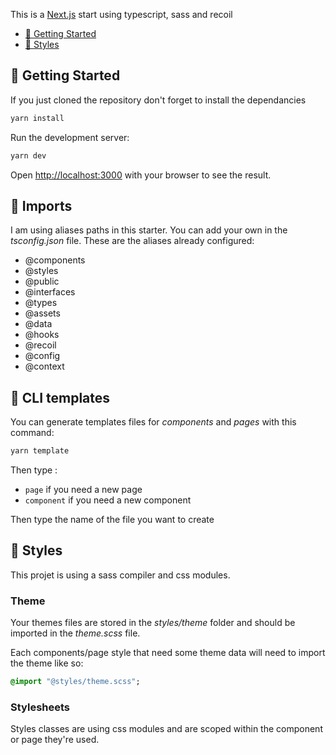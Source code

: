 This is a [Next.js](https://nextjs.org/) start using typescript, sass and recoil 

- [🏁  Getting Started](#-getting-started)
- [💅 Styles](#-styles)


## 🏁  Getting Started

If you just cloned the repository don't forget to install the dependancies
```bash
yarn install
```

Run the development server:

```bash
yarn dev
```

Open [http://localhost:3000](http://localhost:3000) with your browser to see the result.

## 📝 Imports

I am using aliases paths in this starter. You can add your own in the *tsconfig.json* file. 
These are the aliases already configured: 
 - @components
 - @styles
 - @public
 - @interfaces
 - @types
 - @assets
 - @data
 - @hooks
 - @recoil
 - @config
 - @context



## 📝 CLI templates

You can generate templates files for *components* and *pages* with this command: 

```bash
yarn template
```
Then type :
 - ``page`` if you need a new page
 - ``component`` if you need a new component
 
Then type the name of the file  you want to create


## 💅 Styles
This projet is using a sass compiler and css modules. 

### Theme
Your themes files are stored in the *styles/theme* folder and should be imported in the *theme.scss* file.

Each components/page style that need some theme data will need to import the theme like so: 
```sass
@import "@styles/theme.scss";
```

### Stylesheets
Styles classes are using css modules and are scoped within the component or page they're used.



 
 
